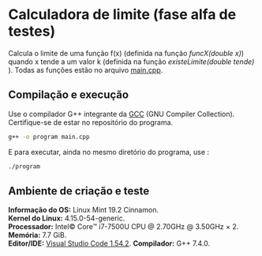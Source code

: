 # Calculadora de limite (fase alfa de testes)

Calcula o limite de uma função f(x) (definida na função <i>funcX(double x)</i>) quando x tende a um valor k (definida na função <i>existeLimite(double tende)</i> ). Todas as funções estão no arquivo [main.cpp](./main.cpp).

## Compilação e execução

Use o compilador G++ integrante da [GCC](https://gcc.gnu.org/) (GNU Compiler Collection).
Certifique-se de estar no repositório do programa.

```bash
g++ -o program main.cpp
```
E para executar, ainda no mesmo diretório do programa, use :

```bash
./program
```

## Ambiente de criação e teste

**Informação do OS:** Linux Mint 19.2 Cinnamon.  
**Kernel do Linux:** 4.15.0-54-generic.  
**Processador:** Intel© Core™ i7-7500U CPU @ 2.70GHz @ 3.50GHz × 2.  
**Memória:** 7.7 GiB.  
**Editor/IDE:** [Visual Studio Code 1.54.2](https://code.visualstudio.com/).
**Compilador:** G++ 7.4.0.
